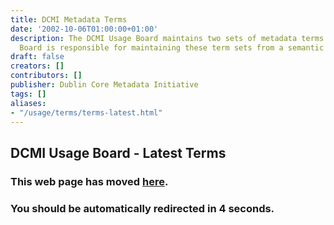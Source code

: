 ```yaml
---
title: DCMI Metadata Terms
date: '2002-10-06T01:00:00+01:00'
description: The DCMI Usage Board maintains two sets of metadata terms. The Usage
  Board is responsible for maintaining these term sets from a semantic point of view.
draft: false
creators: []
contributors: []
publisher: Dublin Core Metadata Initiative
tags: []
aliases:
- "/usage/terms/terms-latest.html"
---
```


<!--#include virtual="/ssi/header.shtml" -->
## DCMI Usage Board - Latest Terms

### This web page has moved [here](/usage/terms/dc/).

### You should be automatically redirected in 4 seconds.

<!--#include virtual="/ssi/footer.shtml" -->
